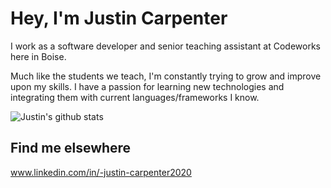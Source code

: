 
# Hey, I'm Justin Carpenter  
I work as a software developer and senior teaching assistant at Codeworks here in Boise.

Much like the students we teach, I'm constantly trying to grow and improve upon my skills. I have a passion for learning new technologies and integrating them with current languages/frameworks I know. 







![Justin's github stats](https://github-readme-stats.vercel.app/api?username=JustinCarpenter2020)


## Find me elsewhere
www.linkedin.com/in/-justin-carpenter2020

